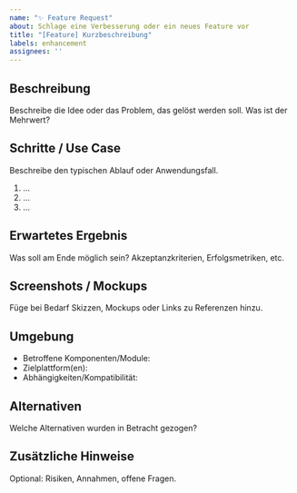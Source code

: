 ```yaml
---
name: "✨ Feature Request"
about: Schlage eine Verbesserung oder ein neues Feature vor
title: "[Feature] Kurzbeschreibung"
labels: enhancement
assignees: ''
---
```


## Beschreibung
Beschreibe die Idee oder das Problem, das gelöst werden soll. Was ist der Mehrwert?

## Schritte / Use Case
Beschreibe den typischen Ablauf oder Anwendungsfall.
1. …
2. …
3. …

## Erwartetes Ergebnis
Was soll am Ende möglich sein? Akzeptanzkriterien, Erfolgsmetriken, etc.

## Screenshots / Mockups
Füge bei Bedarf Skizzen, Mockups oder Links zu Referenzen hinzu.

## Umgebung
- Betroffene Komponenten/Module: 
- Zielplattform(en): 
- Abhängigkeiten/Kompatibilität: 

## Alternativen
Welche Alternativen wurden in Betracht gezogen?

## Zusätzliche Hinweise
Optional: Risiken, Annahmen, offene Fragen.
